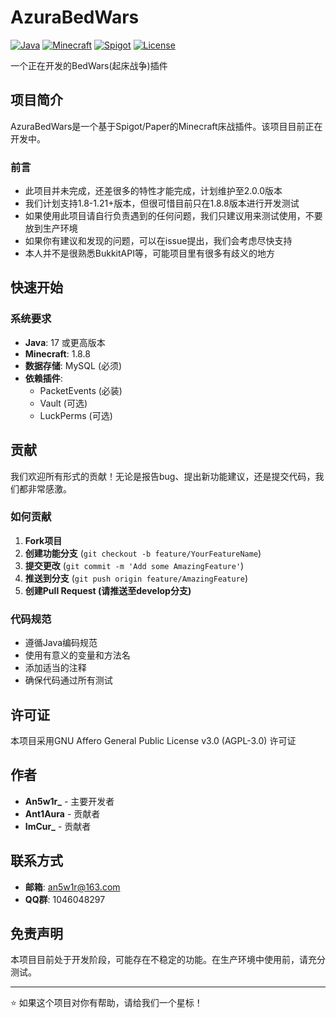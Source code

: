 # AzuraBedWars

[![Java](https://img.shields.io/badge/Java-17+-orange.svg)](https://www.oracle.com/java/)
[![Minecraft](https://img.shields.io/badge/Minecraft-1.8+-green.svg)](https://www.minecraft.net/)
[![Spigot](https://img.shields.io/badge/Spigot-API-blue.svg)](https://www.spigotmc.org/)
[![License](https://img.shields.io/badge/License-AGPL--3.0-blue.svg)](https://www.gnu.org/licenses/agpl-3.0)

一个正在开发的BedWars(起床战争)插件

## 项目简介

AzuraBedWars是一个基于Spigot/Paper的Minecraft床战插件。该项目目前正在开发中。

### 前言

- 此项目并未完成，还差很多的特性才能完成，计划维护至2.0.0版本
- 我们计划支持1.8-1.21+版本，但很可惜目前只在1.8.8版本进行开发测试
- 如果使用此项目请自行负责遇到的任何问题，我们只建议用来测试使用，不要放到生产环境
- 如果你有建议和发现的问题，可以在issue提出，我们会考虑尽快支持
- 本人并不是很熟悉BukkitAPI等，可能项目里有很多有歧义的地方

## 快速开始

### 系统要求

- **Java**: 17 或更高版本
- **Minecraft**: 1.8.8
- **数据存储**: MySQL (必须)
- **依赖插件**:
    - PacketEvents (必装)
    - Vault (可选)
    - LuckPerms (可选)

## 贡献

我们欢迎所有形式的贡献！无论是报告bug、提出新功能建议，还是提交代码，我们都非常感激。

### 如何贡献

1. **Fork项目**
2. **创建功能分支** (`git checkout -b feature/YourFeatureName`)
3. **提交更改** (`git commit -m 'Add some AmazingFeature'`)
4. **推送到分支** (`git push origin feature/AmazingFeature`)
5. **创建Pull Request (请推送至develop分支)**

### 代码规范

- 遵循Java编码规范
- 使用有意义的变量和方法名
- 添加适当的注释
- 确保代码通过所有测试

## 许可证

本项目采用GNU Affero General Public License v3.0 (AGPL-3.0) 许可证

## 作者

- **An5w1r_** - 主要开发者
- **Ant1Aura** - 贡献者
- **ImCur_** - 贡献者

## 联系方式

- **邮箱**: an5w1r@163.com
- **QQ群**: 1046048297

## 免责声明

本项目目前处于开发阶段，可能存在不稳定的功能。在生产环境中使用前，请充分测试。

---

⭐ 如果这个项目对你有帮助，请给我们一个星标！ 
